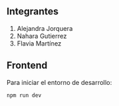 ## Integrantes

1. Alejandra Jorquera  
2. Nahara Gutierrez  
3. Flavia Martínez  


## Frontend

Para iniciar el entorno de desarrollo:

```bash
npm run dev

